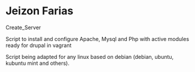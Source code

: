 Jeizon Farias
=============
Create_Server

Script to install and configure Apache, Mysql and Php with active modules ready for drupal in vagrant

Script being adapted for any linux based on debian (debian, ubuntu, kubuntu mint and others).

